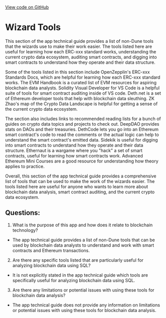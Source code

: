 [View code on GitHub](https://dune.com/blob/master/reference\wizard-tools\index.md)

# Wizard Tools

This section of the app technical guide provides a list of non-Dune tools that the wizards use to make their work easier. The tools listed here are useful for learning how each ERC-xxx standard works, understanding the current crypto data ecosystem, auditing smart contracts, and digging into smart contracts to understand how they operate and their data structure. 

Some of the tools listed in this section include OpenZepplin's ERC-xxx Standards Docs, which are helpful for learning how each ERC-xxx standard works. The EVM Handbook is a curated list of EVM resources for aspiring blockchain data analysts. Solidity Visual Developer for VS Code is a helpful suite of tools for smart contract auditing inside of VS code. Deth.net is a set of Ethereum developer tools that help with blockchain data sleuthing. ZK Zhao's map of the Crypto Data Landscape is helpful for getting a sense of the current crypto data ecosystem. 

The section also includes links to recommended reading lists for a bunch of guides on crypto data topics and projects to check out. DeepDAO provides stats on DAOs and their treasuries. DethCode lets you go into an Ethereum smart contract's code to read the comments or the actual logic can help to understand the smart contract's emitted data. Sidekik is useful for digging into smart contracts to understand how they operate and their data structure. Ethernaut is a wargame where you "hack" a set of smart contracts, useful for learning how smart contracts work. Advanced Ethereum Mini Courses are a good resource for understanding how theory applies to practice. 

Overall, this section of the app technical guide provides a comprehensive list of tools that can be used to make the work of the wizards easier. The tools listed here are useful for anyone who wants to learn more about blockchain data analysis, smart contract auditing, and the current crypto data ecosystem.
## Questions: 
 1. What is the purpose of this app and how does it relate to blockchain technology?
- The app technical guide provides a list of non-Dune tools that can be used by blockchain data analysts to understand and work with smart contracts and Ethereum transactions.

2. Are there any specific tools listed that are particularly useful for analyzing blockchain data using SQL?
- It is not explicitly stated in the app technical guide which tools are specifically useful for analyzing blockchain data using SQL.

3. Are there any limitations or potential issues with using these tools for blockchain data analysis?
- The app technical guide does not provide any information on limitations or potential issues with using these tools for blockchain data analysis.